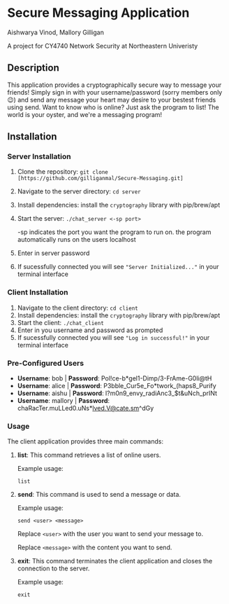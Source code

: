 # Secure Messaging Application
Aishwarya Vinod, Mallory Gilligan

A project for CY4740 Network Security at Northeastern Univeristy

## Description

This application provides a cryptographically secure way to message your friends!
Simply sign in with your username/password (sorry members only 😉) and send any message your heart may desire to your bestest friends using send. Want to know who is online?
Just ask the program to list! The world is your oyster, and we're a messaging program!

## Installation

### Server Installation

1. Clone the repository: `git clone [https://github.com/gilliganmal/Secure-Messaging.git]`
2. Navigate to the server directory: `cd server`
3. Install dependencies: install the `cryptography` library with pip/brew/apt
4. Start the server: `./chat_server <-sp port>`

   -sp indicates the port you want the program to run on. the program automatically runs on the users localhost
   
6. Enter in server password
7. If sucessfully connected you will see `"Server Initialized..."` in your terminal interface

### Client Installation

1. Navigate to the client directory: `cd client`
2. Install dependencies: install the `cryptography` library with pip/brew/apt
3. Start the client: `./chat_client`
4. Enter in you username and password as prompted
5. If sucessfully connected you will see `"Log in successful!"` in your terminal interface

### Pre-Configured Users

- **Username**: bob | **Password**: Pol!ce-b*gel1-Dimp/3-FrAme-G0li@tH
- **Username**: alice | **Password**: P3bble_Cur5e_Fo*twork_(haps8_Purify
- **Username**: aishu | **Password**: l?m0n9_envy_radiAnc3_$t&uNch_prINt
- **Username**: mallory | **Password**: chaRacTer.muLLed0.uNs*lved.V@cate.sm^dGy


### Usage

The client application provides three main commands:

1. **list**: This command retrieves a list of online users.

   Example usage:
   ```
   list
   ```

2. **send**: This command is used to send a message or data.

   Example usage:
   ```
   send <user> <message>
   ```

   Replace `<user>` with the user you want to send your message to.
   
   Replace `<message>` with the content you want to send.

4. **exit**: This command terminates the client application and closes the connection to the server.

   Example usage:
   ```
   exit
   ```


